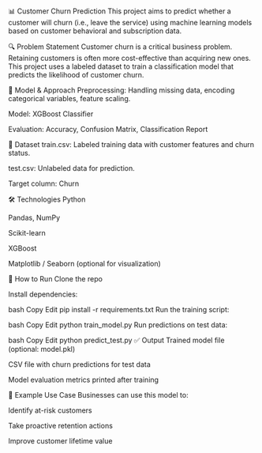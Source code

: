📊 Customer Churn Prediction
This project aims to predict whether a customer will churn (i.e., leave the service) using machine learning models based on customer behavioral and subscription data.

🔍 Problem Statement
Customer churn is a critical business problem. Retaining customers is often more cost-effective than acquiring new ones. This project uses a labeled dataset to train a classification model that predicts the likelihood of customer churn.

🧠 Model & Approach
Preprocessing: Handling missing data, encoding categorical variables, feature scaling.

Model: XGBoost Classifier

Evaluation: Accuracy, Confusion Matrix, Classification Report

📁 Dataset
train.csv: Labeled training data with customer features and churn status.

test.csv: Unlabeled data for prediction.

Target column: Churn

🛠️ Technologies
Python

Pandas, NumPy

Scikit-learn

XGBoost

Matplotlib / Seaborn (optional for visualization)

🚀 How to Run
Clone the repo

Install dependencies:

bash
Copy
Edit
pip install -r requirements.txt
Run the training script:

bash
Copy
Edit
python train_model.py
Run predictions on test data:

bash
Copy
Edit
python predict_test.py
✅ Output
Trained model file (optional: model.pkl)

CSV file with churn predictions for test data

Model evaluation metrics printed after training

📌 Example Use Case
Businesses can use this model to:

Identify at-risk customers

Take proactive retention actions

Improve customer lifetime value
